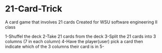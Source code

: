 # 21-Card-Trick
A card game that involves 21 cards
Created for WSU software engineering II class

  1-Shuffel the deck
  2-Take 21 cards from the deck
  3-Split the 21 cards into 3 columns (7 in each column)
  4-Have the player(user) pick a card then indicate which of the 3 columns their card is in
  5-
    
